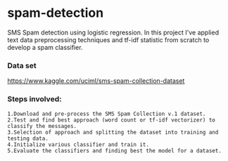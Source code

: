 # spam-detection
SMS Spam detection using logistic regression. In this project I've applied text data preprocessing techniques and tf-idf statistic from scratch to develop a spam classifier.
### Data set
<https://www.kaggle.com/uciml/sms-spam-collection-dataset>

### Steps involved:
    1.Download and pre-process the SMS Spam Collection v.1 dataset.
    2.Test and find best approach (word count or tf-idf vectorizer) to classify the messages.
    3.Selection of approach and splitting the dataset into training and testing data.
    4.Initialize various classifier and train it.
    5.Evaluate the classifiers and finding best the model for a dataset.

